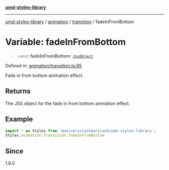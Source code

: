 [**umd-styles-library**](../../../../README.md)

***

[umd-styles-library](../../../../modules.md) / [animation](../../../README.md) / [transition](../README.md) / fadeInFromBottom

# Variable: fadeInFromBottom

> `const` **fadeInFromBottom**: [`JssObject`](../../../../utilities/namespaces/transform/type-aliases/JssObject.md)

Defined in: [animation/transition.ts:95](https://github.com/UMD-Digital/design-system/blob/2d95010ba8e3e1595ebab66599330577b600c5fb/packages/styles/source/animation/transition.ts#L95)

Fade in from bottom animation effect.

## Returns

The JSS object for the fade in from bottom animation effect.

## Example

```typescript
import * as Styles from '@universityofmaryland/web-styles-library';
Styles.animation.transition.fadeInFromBottom
```

## Since

1.8.0
